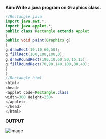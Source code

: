 **Aim:Write a java program on Graphics class.**
```java 
//Rectangle.java
import java.awt.*;
import java.applet.*;
public class Rectangle extends Applet
{
public void paint(Graphics g)
{
g.drawRect(10,10,60,50);
g.fillRect(100,100,100,0);
g.drawRoundRect(190,10,60,50,15,15);
g.fillRoundRect(70,90,140,100,30,40);
}
}
//Rectangle.html
<html>
<head>
<applet code=Rectangle.class
width=300 Height=250>
</applet>
</head>
</html>
```
**OUTPUT**

![image](https://user-images.githubusercontent.com/54370549/212139703-948a98fd-e5ed-4632-b214-778fd12afaf4.png)

